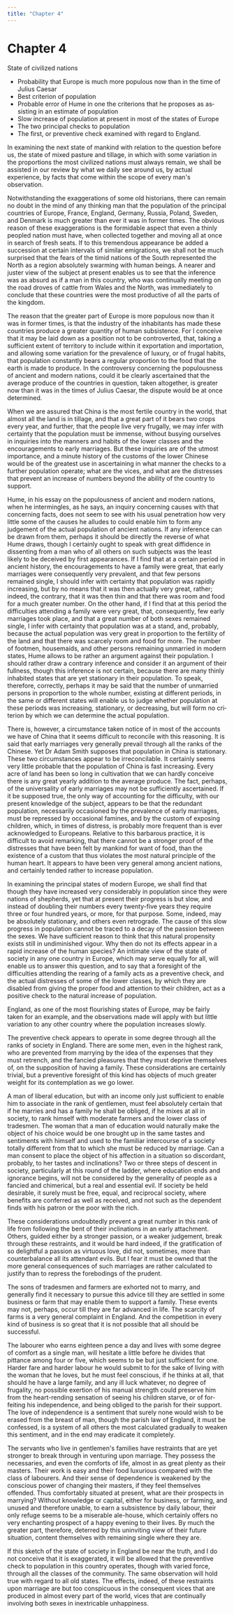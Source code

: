 ```yaml
---
title: "Chapter 4"
---
```


# Chapter 4


State of civilized nations
- Probability that Europe is much more
populous now than in the time of Julius Caesar
- Best criterion of
population
- Probable error of Hume in one the criterions that he
proposes as as­sisting in an estimate of population
- Slow increase of
population at present in most of the states of Europe
- The two
principal checks to population
- The first, or preven­tive check
examined with regard to Eng­land.

In examining the next state of mankind with relation to the question
before us, the state of mixed pasture and tillage, in which with some
variation in the proportions the most civilized nations must always
remain, we shall be assisted in our review by what we daily see around
us, by actual experience, by facts that come within the scope of every
man's observation.

Notwithstanding the exaggerations of some old historians, there can
remain no doubt in the mind of any thinking man that the population of
the principal countries of Europe, France, Eng­land, Germany, Russia,
Poland, Sweden, and Denmark is much greater than ever it was in former
times. The obvious reason of these exaggerations is the formidable
aspect that even a thinly peopled nation must have, when collected
together and moving all at once in search of fresh seats. If to this
tremendous appearance be added a succession at certain intervals of
similar emigrations, we shall not be much surprised that the fears of
the timid nations of the South represented the North as a region
absolutely swarm­ing with human beings. A nearer and juster view of the
subject at present enables us to see that the inference was as absurd as
if a man in this country, who was continually meeting on the road droves
of cattle from Wales and the North, was immediately to conclude that
these countries were the most productive of all the parts of the
kingdom.

The reason that the greater part of Europe is more populous now than it
was in former times, is that the industry of the inhabi­tants has made
these countries produce a greater quantity of hu­man subsistence. For I
conceive that it may be laid down as a posi­tion not to be controverted,
that, taking a sufficient extent of terri­tory to include within it
exportation and importation, and allowing some variation for the
prevalence of luxury, or of frugal habits, that population constantly
bears a regular proportion to the food that the earth is made to
produce. In the controversy concerning the populousness of ancient and
modern nations, could it be clearly ascertained that the average produce
of the countries in question, taken altogether, is greater now than it
was in the times of Julius Caesar, the dispute would be at once
determined.

When we are assured that China is the most fertile country in the world,
that almost all the land is in tillage, and that a great part of it
bears two crops every year, and further, that the people live very
frugally, we may infer with certainty that the population must be
immense, without busying ourselves in inquiries into the manners and
habits of the lower classes and the encouragements to early marriages.
But these inquiries are of the utmost impor­tance, and a minute history
of the customs of the lower Chinese would be of the greatest use in
ascertaining in what manner the checks to a further population operate;
what are the vices, and what are the distresses that prevent an increase
of numbers be­yond the ability of the country to support.

Hume, in his essay on the populousness of ancient and mod­ern nations,
when he intermingles, as he says, an inquiry concern­ing causes with
that concerning facts, does not seem to see with his usual penetration
how very little some of the causes he alludes to could enable him to
form any judgement of the actual popula­tion of ancient nations. If any
inference can be drawn from them, perhaps it should be directly the
reverse of what Hume draws, though I certainly ought to speak with great
diffidence in dissent­ing from a man who of all others on such subjects
was the least likely to be deceived by first appearances. If I find that
at a certain period in ancient history, the encouragements to have a
family were great, that early marriages were consequently very
prevalent, and that few persons remained single, I should infer with
certainty that population was rapidly increasing, but by no means that
it was then actually very great, rather; indeed, the contrary, that it
was then thin and that there was room and food for a much greater
number. On the other hand, if I find that at this period the
difficulties attending a family were very great, that, consequently, few
early marriages took place, and that a great number of both sexes
remained single, I infer with certainty that population was at a stand,
and, probably, because the actual population was very great in
proportion to the fertility of the land and that there was scarcely room
and food for more. The number of footmen, house­maids, and other persons
remaining unmarried in modern states, Hume allows to be rather an
argument against their population. I should rather draw a contrary
inference and consider it an argu­ment of their fullness, though this
inference is not certain, because there are many thinly inhabited states
that are yet stationary in their population. To speak, therefore,
correctly, perhaps it may be said that the number of unmarried persons
in proportion to the whole number, existing at different periods, in the
same or differ­ent states will enable us to judge whether population at
these peri­ods was increasing, stationary, or decreasing, but will form
no cri­terion by which we can determine the actual population.

There is, however, a circumstance taken notice of in most of the
accounts we have of China that it seems difficult to reconcile with this
reasoning. It is said that early marriages very generally prevail
through all the ranks of the Chinese. Yet Dr Adam Smith supposes that
population in China is stationary. These two circum­stances appear to be
irreconcilable. It certainly seems very little probable that the
population of China is fast increasing. Every acre of land has been so
long in cultivation that we can hardly conceive there is any great
yearly addition to the average produce. The fact, perhaps, of the
universality of early marriages may not be suffi­ciently ascertained. If
it be supposed true, the only way of account­ing for the difficulty,
with our present knowledge of the subject, appears to be that the
redundant population, necessarily occa­sioned by the prevalence of early
marriages, must be repressed by occasional famines, and by the custom of
exposing children, which, in times of distress, is probably more
frequent than is ever ac­knowledged to Europeans. Relative to this
barbarous practice, it is difficult to avoid remarking, that there
cannot be a stronger proof of the distresses that have been felt by
mankind for want of food, than the existence of a custom that thus
violates the most natural principle of the human heart. It appears to
have been very general among ancient nations, and certainly tended
rather to increase population.

In examining the principal states of modern Europe, we shall find that
though they have increased very considerably in population since they
were nations of shepherds, yet that at present their progress is but
slow, and instead of doubling their numbers every twenty-five years they
require three or four hun­dred years, or more, for that purpose. Some,
indeed, may be abso­lutely stationary, and others even retrograde. The
cause of this slow progress in population cannot be traced to a decay of
the pas­sion between the sexes. We have sufficient reason to think that
this natural propensity exists still in undiminished vigour. Why then do
not its effects appear in a rapid increase of the human species? An
intimate view of the state of society in any one coun­try in Europe,
which may serve equally for all, will enable us to an­swer this
question, and to say that a foresight of the difficulties at­tending the
rearing of a family acts as a preventive check, and the actual
distresses of some of the lower classes, by which they are disabled from
giving the proper food and attention to their chil­dren, act as a
positive check to the natural increase of population.

England, as one of the most flourishing states of Europe, may be fairly
taken for an example, and the observations made will apply with but
little variation to any other country where the popu­lation increases
slowly.

The preventive check appears to operate in some degree through all the
ranks of society in England. There are some men, even in the highest
rank, who are prevented from marrying by the idea of the expenses that
they must retrench, and the fancied plea­sures that they must deprive
themselves of, on the supposition of having a family. These
considerations are certainly trivial, but a preventive foresight of this
kind has objects of much greater weight for its contemplation as we go
lower.

A man of liberal education, but with an income only just suf­ficient to
enable him to associate in the rank of gentlemen, must feel absolutely
certain that if he marries and has a family he shall be obliged, if he
mixes at all in society, to rank himself with moder­ate farmers and the
lower class of tradesmen. The woman that a man of education would
naturally make the object of his choice would be one brought up in the
same tastes and sentiments with himself and used to the familiar
intercourse of a society totally dif­ferent from that to which she must
be reduced by marriage. Can a man consent to place the object of his
affection in a situation so discordant, probably, to her tastes and
inclinations? Two or three steps of descent in society, particularly at
this round of the ladder, where education ends and ignorance begins,
will not be considered by the generality of people as a fancied and
chimerical, but a real and essential evil. If society be held desirable,
it surely must be free, equal, and reciprocal society, where benefits
are conferred as well as received, and not such as the dependent finds
with his pa­tron or the poor with the rich.

These considerations undoubtedly prevent a great number in this rank of
life from following the bent of their inclinations in an early
attachment. Others, guided either by a stronger passion, or a weaker
judgement, break through these restraints, and it would be hard indeed,
if the gratification of so delightful a passion as virtuous love, did
not, sometimes, more than counterbalance all its attendant evils. But I
fear it must be owned that the more gen­eral consequences of such
marriages are rather calculated to justify than to repress the
forebodings of the prudent.

The sons of tradesmen and farmers are exhorted not to marry, and
generally find it necessary to pursue this advice till they are settled
in some business or farm that may enable them to support a family. These
events may not, perhaps, occur till they are far advanced in life. The
scarcity of farms is a very general com­plaint in England. And the
competition in every kind of business is so great that it is not
possible that all should be successful.

The labourer who earns eighteen pence a day and lives with some degree
of comfort as a single man, will hesitate a little before he divides
that pittance among four or five, which seems to be but just sufficient
for one. Harder fare and harder labour he would submit to for the sake
of living with the woman that he loves, but he must feel conscious, if
he thinks at all, that should he have a large family, and any ill luck
whatever, no degree of frugality, no possible exertion of his manual
strength could preserve him from the heart-rending sensation of seeing
his children starve, or of for­feiting his independence, and being
obliged to the parish for their support. The love of independence is a
sentiment that surely none would wish to be erased from the breast of
man, though the parish law of England, it must be confessed, is a system
of all others the most calculated gradually to weaken this sentiment,
and in the end may eradicate it completely.

The servants who live in gentlemen's families have re­straints that are
yet stronger to break through in venturing upon marriage. They possess
the necessaries, and even the comforts of life, almost in as great
plenty as their masters. Their work is easy and their food luxurious
compared with the class of labourers. And their sense of dependence is
weakened by the conscious power of changing their masters, if they feel
themselves offended. Thus comfortably situated at present, what are
their prospects in mar­rying? Without knowledge or capital, either for
business, or farm­ing, and unused and therefore unable, to earn a
subsistence by daily labour, their only refuge seems to be a miserable
ale-house, which certainly offers no very enchanting prospect of a happy
evening to their lives. By much the greater part, therefore, de­terred
by this uninviting view of their future situation, content themselves
with remaining single where they are.

If this sketch of the state of society in England be near the truth, and
I do not conceive that it is exaggerated, it will be allowed that the
preventive check to population in this country operates, though with
varied force, through all the classes of the community. The same
observation will hold true with regard to all old states. The effects,
indeed, of these restraints upon marriage are but too conspicuous in the
consequent vices that are produced in almost every part of the world,
vices that are continually involving both sexes in inextricable
unhappiness.

